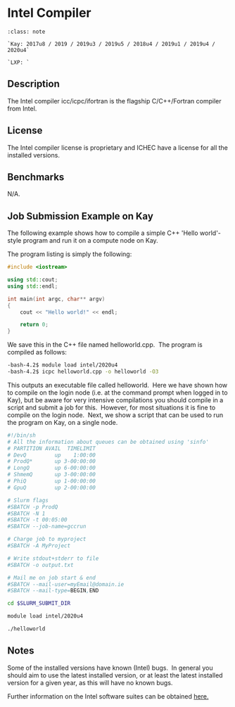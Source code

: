 # Intel Compiler

```{admonition} Versions Installed
:class: note

`Kay: 2017u8 / 2019 / 2019u3 / 2019u5 / 2018u4 / 2019u1 / 2019u4 / 2020u4`

`LXP: `

```

## Description

The Intel compiler icc/icpc/ifortran is the flagship C/C++/Fortran compiler from Intel.

## License

The Intel compiler license is proprietary and ICHEC have a license for all the installed versions.

## Benchmarks

N/A.

## Job Submission Example on Kay

The following example shows how to compile a simple C++ 'Hello world'-style program and run it on a compute node on Kay.

The program listing is simply the following:

```c++
#include <iostream>

using std::cout;
using std::endl;

int main(int argc, char** argv)
{
    cout << "Hello world!" << endl;

    return 0;
}
```

We save this in the C++ file named helloworld.cpp.  The program is compiled as follows:
```bash
-bash-4.2$ module load intel/2020u4
-bash-4.2$ icpc helloworld.cpp -o helloworld -O3
```

This outputs an executable file called helloworld.  Here we have shown how to compile on the login node (i.e. at the command prompt when logged in to Kay), but be aware for very intensive compilations you should compile in a script and submit a job for this.  However, for most
situations it is fine to compile on the login node.  Next, we show a script that can be used to run the program on Kay, on a single node.

```bash
#!/bin/sh
# All the information about queues can be obtained using 'sinfo'
# PARTITION AVAIL  TIMELIMIT 
# DevQ         up    1:00:00  
# ProdQ*       up 3-00:00:00   
# LongQ        up 6-00:00:00   
# ShmemQ       up 3-00:00:00   
# PhiQ         up 1-00:00:00  
# GpuQ         up 2-00:00:00    

# Slurm flags
#SBATCH -p ProdQ
#SBATCH -N 1
#SBATCH -t 00:05:00
#SBATCH --job-name=gccrun

# Charge job to myproject
#SBATCH -A MyProject

# Write stdout+stderr to file
#SBATCH -o output.txt

# Mail me on job start & end
#SBATCH --mail-user=myEmail@domain.ie
#SBATCH --mail-type=BEGIN,END

cd $SLURM_SUBMIT_DIR

module load intel/2020u4

./helloworld
```

## Notes

Some of the installed versions have known (Intel) bugs.  In general you should aim to use the latest installed version, or at least the latest installed version for a given year, as this will have no known bugs.

Further information on the Intel software suites can be obtained
[here.](https://software.intel.com/content/www/us/en/develop/home.html) 

